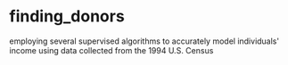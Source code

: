 # finding_donors
employing several supervised algorithms to accurately model individuals' income using data collected from the 1994 U.S. Census
